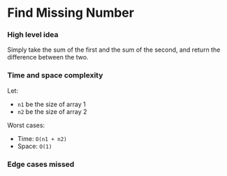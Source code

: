 # Find Missing Number

### High level idea

Simply take the sum of the first and the sum of the second, and return the difference between the two.  

### Time and space complexity

Let: <br>

- `n1` be the size of array 1 <br>
- `n2` be the size of array 2 <br>

Worst cases: <br>

- Time: `O(n1 + n2)` <br>
- Space: `O(1)`

### Edge cases missed

